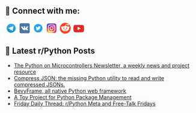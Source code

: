 ## 🔎 Connect with me:
[<img src="https://github.com/bullbesh/bullbesh/blob/main/images/Telegram.png" width="32" height="32" />](https://t.me/bullbesh)
[<img src="https://github.com/bullbesh/bullbesh/blob/main/images/VK.png" width="32" height="32" />](https://vk.com/bullbesh)
[<img src="https://github.com/bullbesh/bullbesh/blob/main/images/Twitter.png" width="32" height="32" />](https://twitter.com/bullbesh1)
[<img src="https://github.com/bullbesh/bullbesh/blob/main/images/Instagram.png" width="32" height="32" />](https://www.instagram.com/bullbesh)
[<img src="https://github.com/bullbesh/bullbesh/blob/main/images/Reddit.png" width="32" height="32" />](https://www.reddit.com/user/bullbesh)
[<img src="https://github.com/bullbesh/bullbesh/blob/main/images/YouTube.png" width="32" height="32" />](https://www.youtube.com/channel/UCtfjRs6uzgq5mfm8S06WTcg)

## 📕 Latest r/Python Posts
<!-- BLOG-POST-LIST:START -->
- [The Python on Microcontrollers Newsletter, a weekly news and project resource](https://www.reddit.com/r/Python/comments/1eiamdm/the_python_on_microcontrollers_newsletter_a/)
- [Compress JSON: the missing Python utility to read and write compressed JSONs.](https://www.reddit.com/r/Python/comments/1ei8vl9/compress_json_the_missing_python_utility_to_read/)
- [BevyFrame, all native Python web framework](https://www.reddit.com/r/Python/comments/1ei70as/bevyframe_all_native_python_web_framework/)
- [A Toy Project for Python Package Management](https://www.reddit.com/r/Python/comments/1ei6dn4/a_toy_project_for_python_package_management/)
- [Friday Daily Thread: r/Python Meta and Free-Talk Fridays](https://www.reddit.com/r/Python/comments/1ehvu5t/friday_daily_thread_rpython_meta_and_freetalk/)
<!-- BLOG-POST-LIST:END -->
